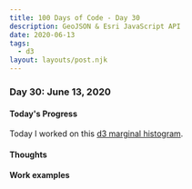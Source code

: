 ```yaml
---
title: 100 Days of Code - Day 30
description: GeoJSON & Esri JavaScript API
date: 2020-06-13
tags: 
  - d3
layout: layouts/post.njk
---
```


### Day 30: June 13, 2020

#### Today's Progress

Today I worked on this [d3 marginal histogram](https://chrisvaillancourt.github.io/d3-examples/marginal-histogram/).

#### Thoughts

#### Work examples